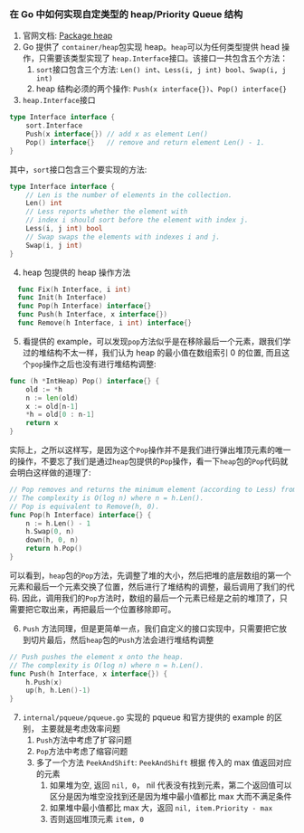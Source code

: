 ### 在 Go 中如何实现自定类型的 heap/Priority Queue 结构

1. 官网文档: [Package heap](https://golang.org/pkg/container/heap/)
2. Go 提供了 `container/heap`包实现 heap。`heap`可以为任何类型提供 head 操作，只需要该类型实现了 `heap.Interface`接口。该接口一共包含五个方法：
   1. `sort`接口包含三个方法: `Len() int`、`Less(i, j int) bool`、`Swap(i, j int)`
   2. heap 结构必须的两个操作: `Push(x interface{})`、`Pop() interface{}`
3. `heap.Interface`接口

```go
type Interface interface {
    sort.Interface
    Push(x interface{}) // add x as element Len()
    Pop() interface{}   // remove and return element Len() - 1.
}
```

其中，`sort`接口包含三个要实现的方法:

```go
type Interface interface {
    // Len is the number of elements in the collection.
    Len() int
    // Less reports whether the element with
    // index i should sort before the element with index j.
    Less(i, j int) bool
    // Swap swaps the elements with indexes i and j.
    Swap(i, j int)
}
```

4. heap 包提供的 heap 操作方法

```go
  func Fix(h Interface, i int)
  func Init(h Interface)
  func Pop(h Interface) interface{}
  func Push(h Interface, x interface{})
  func Remove(h Interface, i int) interface{}
```

5. 看提供的 example，可以发现`pop`方法似乎是在移除最后一个元素，跟我们学过的堆结构不太一样，我们认为 heap 的最小值在数组索引 0 的位置, 而且这个`pop`操作之后也没有进行堆结构调整:

```go
func (h *IntHeap) Pop() interface{} {
	old := *h
	n := len(old)
	x := old[n-1]
	*h = old[0 : n-1]
	return x
}
```

实际上，之所以这样写，是因为这个`Pop`操作并不是我们进行弹出堆顶元素的唯一的操作，不要忘了我们是通过`heap`包提供的`Pop`操作，看一下`heap`包的`Pop`代码就会明白这样做的道理了:

```go
// Pop removes and returns the minimum element (according to Less) from the heap.
// The complexity is O(log n) where n = h.Len().
// Pop is equivalent to Remove(h, 0).
func Pop(h Interface) interface{} {
	n := h.Len() - 1
	h.Swap(0, n)
	down(h, 0, n)
	return h.Pop()
}
```

可以看到，`heap`包的`Pop`方法，先调整了堆的大小，然后把堆的底层数组的第一个元素和最后一个元素交换了位置，然后进行了堆结构的调整，最后调用了我们的代码.
因此，调用我们的`Pop`方法时，数组的最后一个元素已经是之前的堆顶了，只需要把它取出来，再把最后一个位置移除即可。

6. `Push` 方法同理，但是更简单一点，我们自定义的接口实现中，只需要把它放到切片最后，然后`heap`包的`Push`方法会进行堆结构调整

```go
// Push pushes the element x onto the heap.
// The complexity is O(log n) where n = h.Len().
func Push(h Interface, x interface{}) {
	h.Push(x)
	up(h, h.Len()-1)
}
```

7. `internal/pqueue/pqueue.go` 实现的 pqueue 和官方提供的 example 的区别， 主要就是考虑效率问题
   1. `Push`方法中考虑了扩容问题
   2. `Pop`方法中考虑了缩容问题
   3. 多了一个方法 `PeekAndShift`: `PeekAndShift` 根据 传入的 max 值返回对应的元素
      1. 如果堆为空, 返回 `nil, 0`， nil 代表没有找到元素，第二个返回值可以区分是因为堆空没找到还是因为堆中最小值都比 max 大而不满足条件
      2. 如果堆中最小值都比 max 大，返回 `nil, item.Priority - max`
      3. 否则返回堆顶元素 `item, 0`
